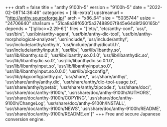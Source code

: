 +++
draft = false
title = "anthy 9100h-5"
version = "9100h-5"
date = "2022-02-08T14:36:46"
categories = ['lib-extra']
upstreamurl = "http://anthy.sourceforge.jp/"
arch = "x86_64"
size = "5035744"
usize = "24706640"
sha1sum = "51ca8a38f650f5a37488907f845e64d8f260165b"
depends = "['glibc>=2.29-6']"
files = "['etc/', 'etc/anthy-conf', 'usr/', 'usr/bin/', 'usr/bin/anthy-agent', 'usr/bin/anthy-dic-tool', 'usr/bin/anthy-morphological-analyzer', 'usr/include/', 'usr/include/anthy/', 'usr/include/anthy/anthy.h', 'usr/include/anthy/dicutil.h', 'usr/include/anthy/input.h', 'usr/lib/', 'usr/lib/libanthy.so', 'usr/lib/libanthy.so.0', 'usr/lib/libanthy.so.0.1.0', 'usr/lib/libanthydic.so', 'usr/lib/libanthydic.so.0', 'usr/lib/libanthydic.so.0.1.0', 'usr/lib/libanthyinput.so', 'usr/lib/libanthyinput.so.0', 'usr/lib/libanthyinput.so.0.0.0', 'usr/lib/pkgconfig/', 'usr/lib/pkgconfig/anthy.pc', 'usr/share/', 'usr/share/anthy/', 'usr/share/anthy/anthy.dic', 'usr/share/anthy/dic-tool-usage.txt', 'usr/share/anthy/typetab', 'usr/share/anthy/zipcode.t', 'usr/share/doc/', 'usr/share/doc/anthy-9100h/', 'usr/share/doc/anthy-9100h/AUTHORS', 'usr/share/doc/anthy-9100h/COPYING', 'usr/share/doc/anthy-9100h/ChangeLog', 'usr/share/doc/anthy-9100h/INSTALL', 'usr/share/doc/anthy-9100h/NEWS', 'usr/share/doc/anthy-9100h/README', 'usr/share/doc/anthy-9100h/README.en']"
+++
Free and secure Japanese conversion engine.